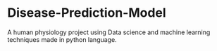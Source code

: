 # Disease-Prediction-Model
A human physiology project using Data science and machine learning techniques made in python language.
